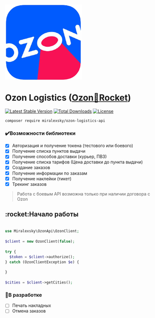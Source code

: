 ![ozon](https://github.com/MirAlexSky/ozon-logistics-api/blob/master/Ozon.png "Ozon")
# Ozon Logistics ([Ozon:rocket:Rocket](https://rocket.ozon.ru/))
[![Latest Stable Version](http://poser.pugx.org/miralexsky/ozon-logistics-api/v)](https://packagist.org/packages/miralexsky/ozon-logistics-api)
[![Total Downloads](http://poser.pugx.org/miralexsky/ozon-logistics-api/downloads)](https://packagist.org/packages/miralexsky/ozon-logistics-api)
[![License](http://poser.pugx.org/miralexsky/ozon-logistics-api/license)](https://packagist.org/packages/miralexsky/ozon-logistics-api)
```
composer require miralexsky/ozon-logistics-api
```


### :heavy_check_mark:Возможности библиотеки
- [X] Авторизация и получение токена (тестового или боевого)
- [X] Получение списка пунктов выдачи
- [X] Получение способов доставки (курьер, ПВЗ)
- [X] Получение списка тарифов (Цена доставки до пункта выдачи)
- [X] Создание заказов
- [X] Получение информации по заказам
- [X] Получение наклейки (тикет)
- [X] Трекинг заказов

> Работа с боевым API возможна только при наличии договора с Ozon

<h2>:rocket:Начало работы</h2>

```php

use Miralexsky\OzonApi\OzonClient;

$client = new OzonClient(false);

try {
  $token = $client->authorize(); 
} catch (OzonClientException $e) { 
  
} 

$cities = $client->getCities();
```
### :dart:В разработке
- [ ] Печать накладных
- [ ] Отмена заказов
